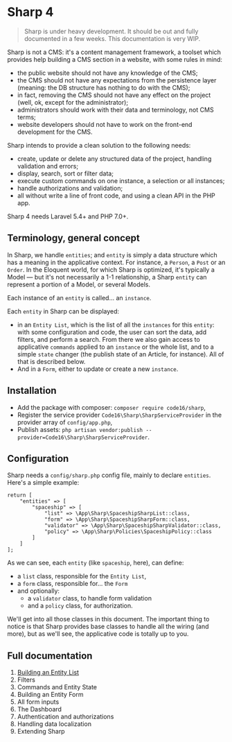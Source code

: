 # Sharp 4

> Sharp is under heavy development. It should be out and fully documented in a few weeks. This documentation is very WIP.

Sharp is not a CMS: it's a content management framework, a toolset which provides help building a CMS section in a website, with some rules in mind:
- the public website should not have any knowledge of the CMS;
- the CMS should not have any expectations from the persistence layer (meaning: the DB structure has nothing to do with the CMS);
- in fact, removing the CMS should not have any effect on the project (well, ok, except for the administrator);
- administrators should work with their data and terminology, not CMS terms;
- website developers should not have to work on the front-end development for the CMS. 
 
Sharp intends to provide a clean solution to the following needs:
- create, update or delete any structured data of the project, handling validation and errors;
- display, search, sort or filter data;
- execute custom commands on one instance, a selection or all instances;
- handle authorizations and validation;
- all without write a line of front code, and using a clean API in the PHP app.

Sharp 4 needs Laravel 5.4+ and PHP 7.0+.

## Terminology, general concept

In Sharp, we handle `entities`; and `entity` is simply a data structure which has a meaning in the applicative context. For instance, a `Person`, a `Post` or an `Order`. In the Eloquent world, for which Sharp is optimized, it's typically a Model — but it's not necessarily a 1-1 relationship, a Sharp `entity` can represent a portion of a Model, or several Models.

Each instance of an `entity` is called... an `instance`.

Each `entity` in Sharp can be displayed:
- in an `Entity List`, which is the list of all the `instances` for this `entity`: with some configuration and code, the user can sort the data, add filters, and perform a search. From there we also gain access to applicative `commands` applied to an `instance` or the whole list, and to a simple `state` changer (the publish state of an Article, for instance). All of that is described below.
- And in a `Form`, either to update or create a new `instance`.

## Installation

- Add the package with composer: `composer require code16/sharp`,
- Register the service provider `Code16\Sharp\SharpServiceProvider` in the provider array of `config/app.php`,
- Publish assets: `php artisan vendor:publish --provider=Code16\Sharp\SharpServiceProvider`.

## Configuration

Sharp needs a `config/sharp.php` config file, mainly to declare `entities`. Here's a simple example:

    return [
        "entities" => [
            "spaceship" => [
                "list" => \App\Sharp\SpaceshipSharpList::class,
                "form" => \App\Sharp\SpaceshipSharpForm::class,
                "validator" => \App\Sharp\SpaceshipSharpValidator::class,
                "policy" => \App\Sharp\Policies\SpaceshipPolicy::class
            ]
        ]
    ];

As we can see, each `entity` (like `spaceship`, here), can define:

- a `list` class, responsible for the `Entity List`,
- a `form` class, responsible for... the `Form`
- and optionally:
	- a `validator` class, to handle form validation
	- and a `policy` class, for authorization.

We'll get into all those classes in this document. The important thing to notice is that Sharp provides base classes to handle all the wiring (and more), but as we'll see, the applicative code is totally up to you.

## Full documentation

1. [Building an Entity List](docs/building-entity-list.md)
2. Filters
3. Commands and Entity State
4. Building an Entity Form
5. All form inputs
6. The Dashboard
7. Authentication and authorizations
8. Handling data localization
9. Extending Sharp